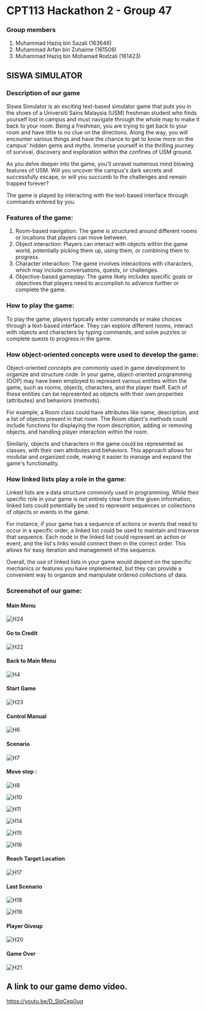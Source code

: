 # CPT113 Hackathon 2 - Group 47
### Group members
1. Muhammad Haziq bin Sazali (163646)
2. Muhammad Arfan bin Zuhaime (161508)
3. Muhammad Haziq bin Mohamad Rodzali (161423)

## SISWA SIMULATOR

### Description of our game
Siswa Simulator is an exciting text-based simulator game that puts you in the shoes of a Universiti Sains Malaysia (USM) freshman student who finds yourself lost in campus and must navigate through the whole map to make it back to your room. Being a freshman, you are trying to get back to your room and have little to no clue on the directions. Along the way, you will encounter various things and have the chance to get to know more on the campus' hidden gems and myths. Immerse yourself in the thrilling journey of survival, discovery and exploration within the confines of USM ground.

As you delve deeper into the game, you'll unravel numerous mind blowing features of USM. Will you uncover the campus's dark secrets and successfully escape, or will you succumb to the challenges and remain trapped forever?

The game is played by interacting with the text-based interface through commands entered by you.
### Features of the game:
1. Room-based navigation: The game is structured around different rooms or locations that players can move between.
2. Object interaction: Players can interact with objects within the game world, potentially picking them up, using them, or combining them to progress.
3. Character interaction: The game involves interactions with characters, which may include conversations, quests, or challenges.
4. Objective-based gameplay: The game likely includes specific goals or objectives that players need to accomplish to advance further or complete the game.

### How to play the game:
To play the game, players typically enter commands or make choices through a text-based interface. They can explore different rooms, interact with objects and characters by typing commands, and solve puzzles or complete quests to progress in the game.

### How object-oriented concepts were used to develop the game:
Object-oriented concepts are commonly used in game development to organize and structure code. In your game, object-oriented programming (OOP) may have been employed to represent various entities within the game, such as rooms, objects, characters, and the player itself. Each of these entities can be represented as objects with their own properties (attributes) and behaviors (methods).

For example, a Room class could have attributes like name, description, and a list of objects present in that room. The Room object's methods could include functions for displaying the room description, adding or removing objects, and handling player interaction within the room.

Similarly, objects and characters in the game could be represented as classes, with their own attributes and behaviors. This approach allows for modular and organized code, making it easier to manage and expand the game's functionality.

### How linked lists play a role in the game:
Linked lists are a data structure commonly used in programming. While their specific role in your game is not entirely clear from the given information, linked lists could potentially be used to represent sequences or collections of objects or events in the game.

For instance, if your game has a sequence of actions or events that need to occur in a specific order, a linked list could be used to maintain and traverse that sequence. Each node in the linked list could represent an action or event, and the list's links would connect them in the correct order. This allows for easy iteration and management of the sequence.

Overall, the use of linked lists in your game would depend on the specific mechanics or features you have implemented, but they can provide a convenient way to organize and manipulate ordered collections of data.


### Screenshot of our game:
#### Main Menu
![H24](https://github.com/muhdhaziq02/Hackathon2-Group47/assets/117788825/9e71b9a8-e32d-48fb-9610-bd8794072252)

#### Go to Credit
![H22](https://github.com/muhdhaziq02/Hackathon2-Group47/assets/117788825/da1d962a-5635-4841-8cee-c22a2491172f)


#### Back to Main Menu
![H4](https://github.com/muhdhaziq02/Hackathon2-Group47/assets/117788825/cbaed03c-4adb-49d8-b364-4b4e058f8e68)


#### Start Game
![H23](https://github.com/muhdhaziq02/Hackathon2-Group47/assets/117788825/2adbf53b-bed2-4ae2-86b1-e2ee141ef59f)


#### Control Manual
![H6](https://github.com/muhdhaziq02/Hackathon2-Group47/assets/117788825/c7b54923-5e18-4694-8761-30ad3078f057)


#### Scenario
![H7](https://github.com/muhdhaziq02/Hackathon2-Group47/assets/117788825/404788d6-06bc-48c2-871e-e2bd03abb84f)


#### Move step :
![H8](https://github.com/muhdhaziq02/Hackathon2-Group47/assets/117788825/39baf4a9-f724-4deb-986b-77abf3f81559)

![H10](https://github.com/muhdhaziq02/Hackathon2-Group47/assets/117788825/6ca07abd-5d86-47d8-9349-3c73c47f9794)

![H11](https://github.com/muhdhaziq02/Hackathon2-Group47/assets/117788825/c71fbc21-47ca-47e3-9b39-3dfad328d31b)

![H14](https://github.com/muhdhaziq02/Hackathon2-Group47/assets/117788825/11f9fe09-977a-4d3e-8334-81949f562a09)

![H15](https://github.com/muhdhaziq02/Hackathon2-Group47/assets/117788825/c4ff3afd-5138-4bf9-a8f6-004833df8491)

![H16](https://github.com/muhdhaziq02/Hackathon2-Group47/assets/117788825/502818a3-33a2-47f5-9c6a-7620b28147c8)

#### Reach Target Location
![H17](https://github.com/muhdhaziq02/Hackathon2-Group47/assets/117788825/72078a93-0388-475a-a97f-a99b2440551d)

#### Last Scenario
![H18](https://github.com/muhdhaziq02/Hackathon2-Group47/assets/117788825/ebb844a0-8831-4de9-a93c-17f91dd3fc02)

![H19](https://github.com/muhdhaziq02/Hackathon2-Group47/assets/117788825/7a2d0e66-2bfb-43f4-aec2-c439243d80c8)

#### Player Giveup
![H20](https://github.com/muhdhaziq02/Hackathon2-Group47/assets/117788825/db5a46c9-b327-4fc0-9593-8bc8aad786b1)

#### Game Over
![H21](https://github.com/muhdhaziq02/Hackathon2-Group47/assets/117788825/44a710df-5ee9-4be7-b2da-462aa7d9d2f1)

## A link to our game demo video.
https://youtu.be/D_SlqCep0ug
